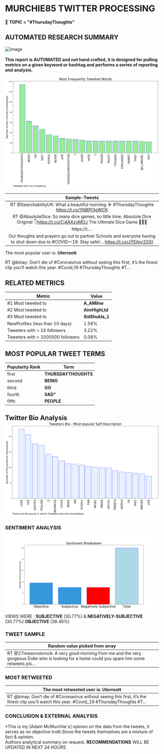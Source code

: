 # MURCHIE85 TWITTER PROCESSING 
&#x1F34E; **TOPIC = "#ThursdayThoughts"**

## AUTOMATED RESEARCH SUMMARY

![image](https://marketingplatform.google.com/about/static/images/gmp/analytics-smb-benefit.jpg)
<br></br>
<b> This report is AUTOMATED and not hand crafted, it is designed for pulling metrics on a given keyword or hashtag and performs a series of reporting and analysis.</b>



![image](TWEETS.png)



|                **Sample-Tweets**        |
| :-------------: |
| RT @SearchabilityUK: What a beautiful morning ☀️ #ThursdayThoughts https://t.co/YNBPI3gWCK |
| RT @AbsoluteDice: So many dice games, so little time. Absolute Dice Original 👇https://t.co/Cj4AXzyMOJ The Ultimate Dice Game 🎲👊🎲 https://t.… |
| Our thoughts and prayers go out to partner Schools and everyone having to shut down due to #COVIDー19. Stay safe!… https://t.co/JYEAnr2G5t |

The most popular user is: **Uterroott**
<div class="alert alert-block alert-danger"> RT @bmay: Don’t die of #Coronavirus without seeing this first, it’s the finest clip you’ll watch this year. 
#Covid_19 #ThursdayThoughts #T…</div>

## RELATED METRICS<br>
| Metric | Value |
| ------------- | ------------- |
| #1 Most tweeted to  | **A_AMilne** |
| #2 Most tweeted to  | **AimHighLtd** |
| #3 Most tweeted to  | **SidShukla_1** |
| NewProfiles (less than 10 days) | 1.58%  |
| Tweeters with < 10 followers  | 3.22%|
| Tweeters with > 1000000 followers  | 0.08%  |



## MOST POPULAR TWEET TERMS 


| Popularity Rank  | Term |
| ------------- | ------------- |
| first  | **THURSDAYTHOUGHTS**  |
| second  | **BEING**  |
| third  | **GO** |
| fourth  | **SAD”**  |
| fifth  | **PEOPLE**  |


## Twitter Bio Analysis![image](BIO.png)
### SENTIMENT ANALYSIS
![image](sentiment.png)
VIEWS WERE : **SUBJECTIVE**  (30.77%) & **NEGATIVELY-SUBJECTIVE** (30.77%) **OBJECTIVE** (38.46%)

### TWEET SAMPLE 
| Random value picked from array |
| ------------- |
|RT @27reasonstorock: A very good morning from me and the very gorgeous Duke who is looking for a home could you spare him some retweets pls… |

### MOST RETWEETED 

| The most retweeted user is: **Uterroott**  |
| ------------- |
| RT @bmay: Don’t die of #Coronavirus without seeing this first, it’s the finest clip you’ll watch this year. #Covid_19 #ThursdayThoughts #T… |

### CONCLUSION & EXTERNAL ANALYSIS

*This is my [Adam McMurchie`s] opinion on the data from the tweets, it serves as no objective truth.Since the tweets themselves are a mixture of fact & opinion.<br>
Authors analytical summary on request.
**RECOMMENDATIONS** WILL BE UPDATED IN NEXT  24 HOURS <br>